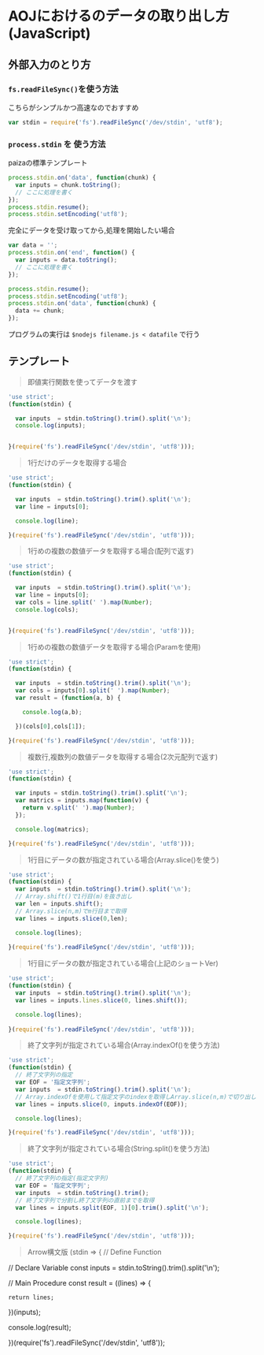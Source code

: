 # AOJにおけるのデータの取り出し方(JavaScript)

## 外部入力のとり方

### `fs.readFileSync()`を使う方法

こちらがシンプルかつ高速なのでおすすめ

```javascript
var stdin = require('fs').readFileSync('/dev/stdin', 'utf8');
```

### `process.stdin` を 使う方法

paizaの標準テンプレート

```javascript
process.stdin.on('data', function(chunk) {
  var inputs = chunk.toString();
  // ここに処理を書く
});
process.stdin.resume();
process.stdin.setEncoding('utf8');
```

完全にデータを受け取ってから,処理を開始したい場合

```javascript
var data = '';
process.stdin.on('end', function() {
  var inputs = data.toString();
  // ここに処理を書く
});

process.stdin.resume();
process.stdin.setEncoding('utf8');
process.stdin.on('data', function(chunk) {
  data += chunk;
});
```

プログラムの実行は ```$nodejs filename.js < datafile``` で行う

## テンプレート

> 即値実行関数を使ってデータを渡す

```javascript
'use strict';
(function(stdin) {

  var inputs  = stdin.toString().trim().split('\n');
  console.log(inputs);


}(require('fs').readFileSync('/dev/stdin', 'utf8')));
```

> 1行だけのデータを取得する場合

```javascript
'use strict';
(function(stdin) { 

  var inputs  = stdin.toString().trim().split('\n');
  var line = inputs[0];

  console.log(line);

}(require('fs').readFileSync('/dev/stdin', 'utf8')));
```

> 1行めの複数の数値データを取得する場合(配列で返す)

```javascript
'use strict';
(function(stdin) { 

  var inputs  = stdin.toString().trim().split('\n');
  var line = inputs[0];
  var cols = line.split(' ').map(Number);
  console.log(cols);


}(require('fs').readFileSync('/dev/stdin', 'utf8')));
```

> 1行めの複数の数値データを取得する場合(Paramを使用)

```javascript
'use strict';
(function(stdin) { 

  var inputs  = stdin.toString().trim().split('\n');
  var cols = inputs[0].split(' ').map(Number);
  var result = (function(a, b) {

    console.log(a,b);

  })(cols[0],cols[1]);

}(require('fs').readFileSync('/dev/stdin', 'utf8')));
```


> 複数行,複数列の数値データを取得する場合(2次元配列で返す)

```javascript
'use strict';
(function(stdin) {

  var inputs = stdin.toString().trim().split('\n');
  var matrics = inputs.map(function(v) {
    return v.split(' ').map(Number);
  });

  console.log(matrics);

}(require('fs').readFileSync('/dev/stdin', 'utf8')));

```

> 1行目にデータの数が指定されている場合(Array.slice()を使う)

```javascript
'use strict';
(function(stdin) {
  var inputs  = stdin.toString().trim().split('\n');
  // Array.shift()で1行目(m)を抜き出し
  var len = inputs.shift();
  // Array.slice(n,m)でm行目まで取得
  var lines = inputs.slice(0,len);

  console.log(lines);
 
}(require('fs').readFileSync('/dev/stdin', 'utf8')));
```

> 1行目にデータの数が指定されている場合(上記のショートVer)

```javascript
'use strict';
(function(stdin) {
  var inputs  = stdin.toString().trim().split('\n');
  var lines = inputs.lines.slice(0, lines.shift());

  console.log(lines);
 
}(require('fs').readFileSync('/dev/stdin', 'utf8')));
```

> 終了文字列が指定されている場合(Array.indexOf()を使う方法)

```javascript
'use strict';
(function(stdin) {
  // 終了文字列の指定
  var EOF = '指定文字列';
  var inputs  = stdin.toString().trim().split('\n');
  // Array.indexOfを使用して指定文字のindexを取得しArray.slice(n,m)で切り出し
  var lines = inputs.slice(0, inputs.indexOf(EOF));

  console.log(lines);

}(require('fs').readFileSync('/dev/stdin', 'utf8')));
```


> 終了文字列が指定されている場合(String.split()を使う方法)

```javascript
'use strict';
(function(stdin) {
  // 終了文字列の指定(指定文字列)
  var EOF = '指定文字列';
  var inputs  = stdin.toString().trim();
  // 終了文字列で分割し終了文字列の直前までを取得
  var lines = inputs.split(EOF, 1)[0].trim().split('\n');

  console.log(lines);

}(require('fs').readFileSync('/dev/stdin', 'utf8')));
```
> Arrow構文版
(stdin => {
  // Define Function

  // Declare Variable
  const inputs  = stdin.toString().trim().split('\n');

  // Main Procedure
  const result = ((lines) => {

    return lines;

  })(inputs);

  console.log(result);

})(require('fs').readFileSync('/dev/stdin', 'utf8'));
